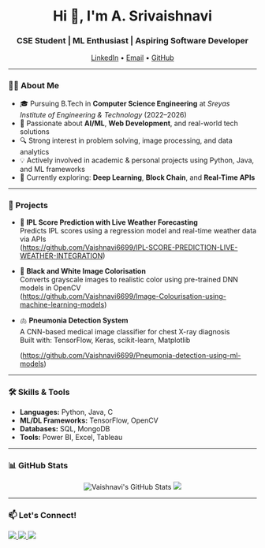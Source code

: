 <h1 align="center">Hi 👋, I'm A. Srivaishnavi</h1>
<h3 align="center">CSE Student | ML Enthusiast | Aspiring Software Developer</h3>

<p align="center">
  <a href="https://www.linkedin.com/in/a-sri-vaishnavi-185a6b2a2/">LinkedIn</a> • 
  <a href="mailto:srivaishnavi46@gmail.com">Email</a> • 
  <a href="https://github.com/Vaishnavi6699">GitHub</a>
</p>

---

### 👩‍💻 About Me

- 🎓 Pursuing B.Tech in **Computer Science Engineering** at *Sreyas Institute of Engineering & Technology* (2022–2026)
- 🧠 Passionate about **AI/ML**, **Web Development**, and real-world tech solutions
- 🔍 Strong interest in problem solving, image processing, and data analytics
- 💡 Actively involved in academic & personal projects using Python, Java, and ML frameworks
- 🚀 Currently exploring: **Deep Learning**, **Block Chain**, and **Real-Time APIs**

---

### 💼 Projects

- 🏏 **IPL Score Prediction with Live Weather Forecasting**  
  Predicts IPL scores using a regression model and real-time weather data via APIs  
(https://github.com/Vaishnavi6699/IPL-SCORE-PREDICTION-LIVE-WEATHER-INTEGRATION)

- 🎨 **Black and White Image Colorisation**  
  Converts grayscale images to realistic color using pre-trained DNN models in OpenCV  
  (https://github.com/Vaishnavi6699/Image-Colourisation-using-machine-learning-models)

- 🫁 **Pneumonia Detection System**  
  A CNN-based medical image classifier for chest X-ray diagnosis  
  Built with: TensorFlow, Keras, scikit-learn, Matplotlib
  
  (https://github.com/Vaishnavi6699/Pneumonia-detection-using-ml-models)


---

### 🛠️ Skills & Tools

- **Languages:** Python, Java, C  
- **ML/DL Frameworks:** TensorFlow, OpenCV  
- **Databases:** SQL, MongoDB  
- **Tools:** Power BI, Excel, Tableau  

---



### 📊 GitHub Stats

<p align="center">
  <img src="https://github-readme-stats.vercel.app/api?username=Vaishnavi6699&show_icons=true&theme=tokyonight" alt="Vaishnavi's GitHub Stats" />
  <img src="https://github-readme-streak-stats.herokuapp.com/?user=Vaishnavi6699&theme=tokyonight" />
</p>

---

### 📫 Let's Connect!

<a href="https://www.linkedin.com/in/a-sri-vaishnavi-185a6b2a2/">
  <img src="https://img.shields.io/badge/LinkedIn-blue?style=flat-square&logo=linkedin&logoColor=white" />
</a>
<a href="mailto:srivaishnavi46@gmail.com">
  <img src="https://img.shields.io/badge/Gmail-red?style=flat-square&logo=gmail&logoColor=white" />
</a>
<a href="https://github.com/Vaishnavi6699">
  <img src="https://img.shields.io/badge/GitHub-black?style=flat-square&logo=github&logoColor=white" />
</a>
